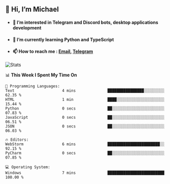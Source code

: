 ## 👋 Hi, I’m Michael
- #### 👀 I’m interested in Telegram and Discord bots, desktop applications development
- #### 🌱 I’m currently learning Python and TypeScript
- #### 📫 How to reach me : [Email](mailto:misha@kurapov.ru), [Telegram](https://t.me/mickr7)

![Stats](https://github-readme-stats.vercel.app/api?username=krpff&show_icons=true&theme=github_dark&hide_border=true&hide=issues&count_private=true&layout=compact)


<!--START_SECTION:waka-->
📊 **This Week I Spent My Time On** 

```text
💬 Programming Languages: 
Text                     4 mins              ████████████████░░░░░░░░░   62.35 % 
HTML                     1 min               ████░░░░░░░░░░░░░░░░░░░░░   15.44 % 
Python                   0 secs              ██░░░░░░░░░░░░░░░░░░░░░░░   07.83 % 
JavaScript               0 secs              ██░░░░░░░░░░░░░░░░░░░░░░░   06.51 % 
JSON                     0 secs              ██░░░░░░░░░░░░░░░░░░░░░░░   06.03 % 

🔥 Editors: 
WebStorm                 6 mins              ███████████████████████░░   92.15 % 
PyCharm                  0 secs              ██░░░░░░░░░░░░░░░░░░░░░░░   07.85 % 

💻 Operating System: 
Windows                  7 mins              █████████████████████████   100.00 % 
```


<!--END_SECTION:waka-->
